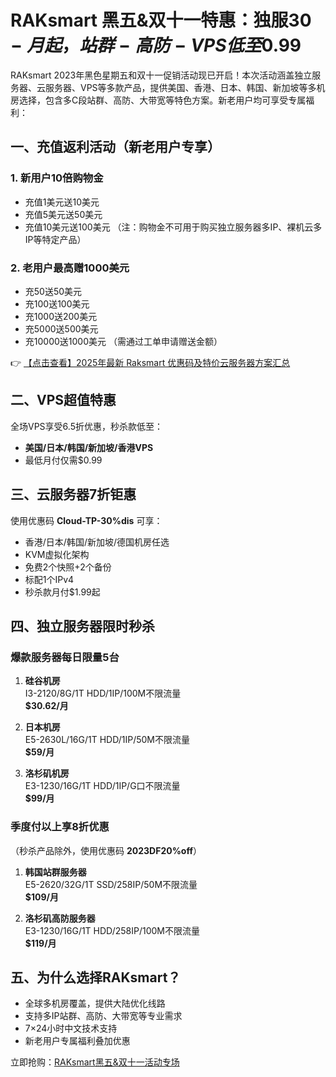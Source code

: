 # RAKsmart 黑五&双十一特惠：独服$30-月起，站群-高防-VPS低至$0.99

RAKsmart 2023年黑色星期五和双十一促销活动现已开启！本次活动涵盖独立服务器、云服务器、VPS等多款产品，提供美国、香港、日本、韩国、新加坡等多机房选择，包含多C段站群、高防、大带宽等特色方案。新老用户均可享受专属福利：

## 一、充值返利活动（新老用户专享）

### 1. 新用户10倍购物金
- 充值1美元送10美元
- 充值5美元送50美元
- 充值10美元送100美元
（注：购物金不可用于购买独立服务器多IP、裸机云多IP等特定产品）

### 2. 老用户最高赠1000美元
- 充50送50美元
- 充100送100美元
- 充1000送200美元
- 充5000送500美元
- 充10000送1000美元
（需通过工单申请赠送金额）

👉 [【点击查看】2025年最新 Raksmart 优惠码及特价云服务器方案汇总](https://bit.ly/raksmart)

## 二、VPS超值特惠
全场VPS享受6.5折优惠，秒杀款低至：
- **美国/日本/韩国/新加坡/香港VPS**
- 最低月付仅需$0.99

## 三、云服务器7折钜惠
使用优惠码 **Cloud-TP-30%dis** 可享：
- 香港/日本/韩国/新加坡/德国机房任选
- KVM虚拟化架构
- 免费2个快照+2个备份
- 标配1个IPv4
- 秒杀款月付$1.99起

## 四、独立服务器限时秒杀
### 爆款服务器每日限量5台
1. **硅谷机房**  
   I3-2120/8G/1T HDD/1IP/100M不限流量  
   **$30.62/月**

2. **日本机房**  
   E5-2630L/16G/1T HDD/1IP/50M不限流量  
   **$59/月**

3. **洛杉矶机房**  
   E3-1230/16G/1T HDD/1IP/G口不限流量  
   **$99/月**

### 季度付以上享8折优惠
（秒杀产品除外，使用优惠码 **2023DF20%off**）

1. **韩国站群服务器**  
   E5-2620/32G/1T SSD/258IP/50M不限流量  
   **$109/月**

2. **洛杉矶高防服务器**  
   E3-1230/16G/1T HDD/258IP/100M不限流量  
   **$119/月**

## 五、为什么选择RAKsmart？
- 全球多机房覆盖，提供大陆优化线路
- 支持多IP站群、高防、大带宽等专业需求
- 7×24小时中文技术支持
- 新老用户专属福利叠加优惠

立即抢购：[RAKsmart黑五&双十一活动专场](https://bit.ly/raksmart)